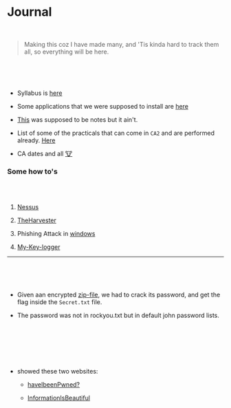 # Journal

<br>

> Making this coz I have made many, and 'Tis kinda hard to track them all, so everything will be here.

<br>
<br>
<br>


- Syllabus is [here](document.pdf)

- Some applications that we were supposed to install are [here](applications.md)

- [This](notes.md) was supposed to be notes but it ain't.

- List of some of the practicals that can come in `CA2` and are performed already. [Here](/Sem7/INT245/practicals.md)

- CA dates and all [🐮](CA.md)


### Some how to's

<br>
<br>

1. [Nessus](Unit3_nessusscan.pdf)

2. [TheHarvester](TheHarvester.docx)

3. Phishing Attack in [windows](How_to_do_phishing_attack.docx)

4. [My-Key-logger](hehe.zip)

---

<br>
<br>
<br>


<!-- Sep 18 2024 -->


- Given aan encrypted [zip-file](Secet.zip), we had to crack its password, and get the flag inside the `Secret.txt` file.

- The password was not in rockyou.txt but in default john password lists.


<br>
<br>
<br>

<!-- Sep 27 2024 -->

<br>
<br>

- showed these two websites:

    - [haveIbeenPwned?](https://haveibeenpwned.com/)

    - [InformationIsBeautiful](https://informationisbeautiful.net/visualizations/worlds-biggest-data-breaches-hacks/)



<br>
<br>




